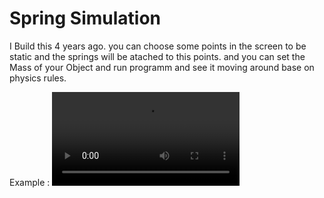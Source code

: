 # Spring Simulation
I Build this 4 years ago.
you can choose some points in the screen to be static and the springs will be atached to this points. and you can set the Mass of your Object and run programm and see it moving around base on physics rules.

Example : 
![View](https://dl.dropboxusercontent.com/s/umc9919dtca57fl/Proj.mp4?dl=0)
